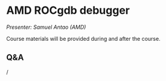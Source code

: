 # AMD ROCgdb debugger

<!-- Cannot do in full italics as the ã is misplaced which is likely an mkdocs bug. -->
*Presenter: Samuel Antao (AMD)*

Course materials will be provided during and after the course.

<!--
<video src="https://462000265.lumidata.eu/4day-20241028/recordings/3_07_AMD_ROCgdb_Debugger.mp4" controls="controls">
</video>
-->

<!--
Temporary location of materials (for the lifetime of the training project):

-   Slides: `/project/project_465001362/Slides/AMD/session-2-rocgdb-tutorial.pdf`
-->

<!--
Materials on the web:

-   [Slides on the web](https://462000265.lumidata.eu/4day-20241028/files/LUMI-4day-20241028-3_07_AMD_ROCgdb_Debugger.pdf)
-->

<!--
Archived materials on LUMI:

-   Slides: `/appl/local/training/4day-20241028/files/LUMI-4day-20241028-3_07_AMD_ROCgdb_Debugger.pdf`

-   Recording: `/appl/local/training/4day-20241028/recordings/3_07_AMD_ROCgdb_Debugger.mp4`
-->


## Q&A

/
 